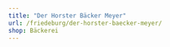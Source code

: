 ```yaml
---
title: "Der Horster Bäcker Meyer"
url: /friedeburg/der-horster-baecker-meyer/
shop: Bäckerei
---
```

